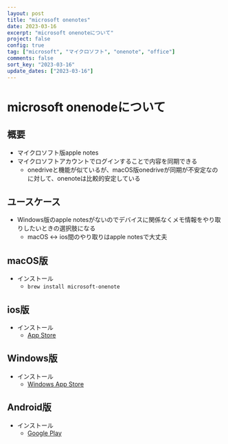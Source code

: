 ```yaml
---
layout: post
title: "microsoft onenotes"
date: 2023-03-16
excerpt: "microsoft onenoteについて"
project: false
config: true
tag: ["microsoft", "マイクロソフト", "onenote", "office"]
comments: false
sort_key: "2023-03-16"
update_dates: ["2023-03-16"]
---
```


# microsoft onenodeについて

## 概要
 - マイクロソフト版apple notes
 - マイクロソフトアカウントでログインすることで内容を同期できる
   - onedriveと機能が似ているが、macOS版onedriveが同期が不安定なのに対して、onenoteは比較的安定している

## ユースケース
 - Windows版のapple notesがないのでデバイスに関係なくメモ情報をやり取りしたいときの選択肢になる
   - macOS <-> ios間のやり取りはapple notesで大丈夫

## macOS版
 - インストール
   - `brew install microsoft-onenote`

## ios版
 - インストール
   - [App Store](https://apps.apple.com/us/app/microsoft-onenote/id410395246)

## Windows版
 - インストール
   - [Windows App Store](https://apps.microsoft.com/store/detail/onenote/9WZDNCRFHVJL)

## Android版
 - インストール
   - [Google Play](https://play.google.com/store/apps/details?id=com.microsoft.office.onenote&hl=ja&gl=US&pli=1)
